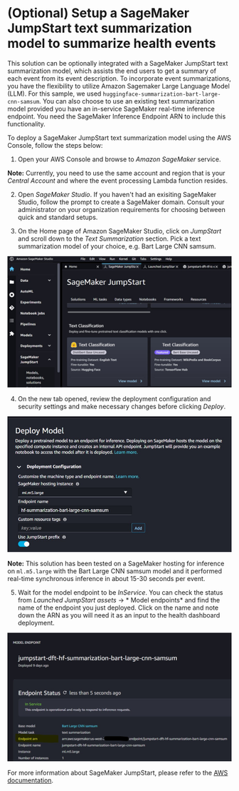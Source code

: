 # (Optional) Setup a SageMaker JumpStart text summarization model to summarize health events

This solution can be optionally integrated with a SageMaker JumpStart text summarization model, which assists the end users to get a summary of each event from its event description. To incorporate event summarizations, you have the flexibility to utilize Amazon Sagemaker Large Language Model (LLM). For this sample, we used `huggingface-summarization-bart-large-cnn-samsum`. You can also choose to use an existing text summarization model provided you have an in-service SageMaker real-time inference endpoint. You need the SageMaker Inference Endpoint ARN to include this functionality.

To deploy a SageMaker JumpStart text summarization model using the AWS Console, follow the steps below:

1. Open your AWS Console and browse to *Amazon SageMaker* service.

**Note:** Currently, you need to use the same account and region that is your _Central Account_ and where the event processing Lambda function resides.

2. Open *SageMaker Studio*. If you haven't had an exisiting SageMaker Studio, follow the prompt to create a SageMaker domain. Consult your administrator on your organization requirements for choosing between quick and standard setups.

3. On the Home page of Amazon SageMaker Studio, click on *JumpStart* and scroll down to the _Text Summarization_ section. Pick a text summarization model of your choice, e.g. Bart Large CNN samsum.

![ALT](img/sagemakerJumpstart.jpg)

4. On the new tab opened, review the deployment configuration and security settings and make necessary changes before clicking *Deploy*. 

![ALT](img/sagemakerJumpstartDeployModel.jpg)

**Note:** This solution has been tested on a SageMaker hosting for inference on `ml.m5.large` with the Bart Large CNN samsum model and it performed real-time synchronous inference in about 15-30 seconds per event.

5. Wait for the model endpoint to be _InService_. You can check the status from *Launched JumpStart assets* -> * Model endpoints* and find the name of the endpoint you just deployed. Click on the name and note down the ARN as you will need it as an input to the health dashboard deployment.

![ALT](img/sagemakerJumpstartEndpoint.jpg)

For more information about SageMaker JumpStart, please refer to the [AWS documentation](https://docs.aws.amazon.com/sagemaker/latest/dg/studio-jumpstart.html).